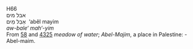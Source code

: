 <body>
  <p>H66<br>  אבל מים  <br> אַבֵל מַיִם  ‎  ‘abêl mayim  <br><i>aw-bale‘</i> <i>mah‘-yim </i><br>From <a href="h0058.htm">58</a> and <a href="h4325.htm">4325</a>  <i>meadow</i> <i>of</i> <i>water</i>; <i>Abel-Majim</i>, a place in Palestine: - Abel-maim.<br></p>
 </body>